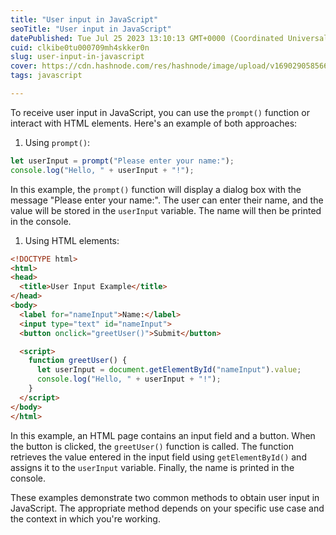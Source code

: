 ```yaml
---
title: "User input in JavaScript"
seoTitle: "User input in JavaScript"
datePublished: Tue Jul 25 2023 13:10:13 GMT+0000 (Coordinated Universal Time)
cuid: clkibe0tu000709mh4skker0n
slug: user-input-in-javascript
cover: https://cdn.hashnode.com/res/hashnode/image/upload/v1690290585663/56408dad-2ba0-418c-b677-63208f12988d.png
tags: javascript

---
```


To receive user input in JavaScript, you can use the `prompt()` function or interact with HTML elements. Here's an example of both approaches:

1. Using `prompt()`:
    

```javascript
let userInput = prompt("Please enter your name:");
console.log("Hello, " + userInput + "!");
```

In this example, the `prompt()` function will display a dialog box with the message "Please enter your name:". The user can enter their name, and the value will be stored in the `userInput` variable. The name will then be printed in the console.

1. Using HTML elements:
    

```html
<!DOCTYPE html>
<html>
<head>
  <title>User Input Example</title>
</head>
<body>
  <label for="nameInput">Name:</label>
  <input type="text" id="nameInput">
  <button onclick="greetUser()">Submit</button>

  <script>
    function greetUser() {
      let userInput = document.getElementById("nameInput").value;
      console.log("Hello, " + userInput + "!");
    }
  </script>
</body>
</html>
```

In this example, an HTML page contains an input field and a button. When the button is clicked, the `greetUser()` function is called. The function retrieves the value entered in the input field using `getElementById()` and assigns it to the `userInput` variable. Finally, the name is printed in the console.

These examples demonstrate two common methods to obtain user input in JavaScript. The appropriate method depends on your specific use case and the context in which you're working.